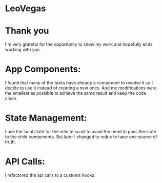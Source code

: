 # LeoVegas

# Thank you

I'm very grateful for the opportunity to show my work and hopefully ends working with you.

# App Components:

I found that many of the tasks have already a component to resolve it so I decide to use it instead of creating a new ones.
And me modifications were the smallest as possible to achieve the same result and keep the code clean.

# State Management:

I use the local state for the infinite scroll to avoid the need to pass the state to the child components. But later I changed to redux to have one source of truth.


# API Calls:
I refactored the api calls to a customs hooks.